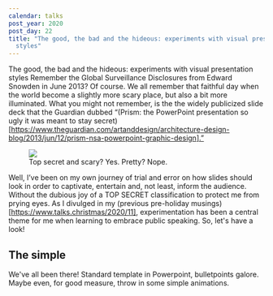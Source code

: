 ```yaml
---
calendar: talks
post_year: 2020
post_day: 22
title: "The good, the bad and the hideous: experiments with visual presentation
  styles"
---
```

The good, the bad and the hideous: experiments with visual presentation styles
Remember the Global Surveillance Disclosures from Edward Snowden in June 2013? Of course. We all remember that faithful day when the world become a slightly more scary place, but also a bit more illuminated. What you might not remember, is the the widely publicized slide deck that the Guardian dubbed “(Prism: the PowerPoint presentation so ugly it was meant to stay secret)[https://www.theguardian.com/artanddesign/architecture-design-blog/2013/jun/12/prism-nsa-powerpoint-graphic-design].”

<figure>
<img src="https://i.ibb.co/NSkhdf2/prism.png">
<figcaption>Top secret and scary? Yes. Pretty? Nope.</figcaption>
</figure>

Well, I’ve been on my own journey of trial and error on how slides should look in order to captivate, entertain and, not least, inform the audience. Without the dubious joy of a TOP SECRET classification to protect me from prying eyes. As I divulged in my (previous pre-holiday musings)[https://www.talks.christmas/2020/11], experimentation has been a central theme for me when learning to embrace public speaking. So, let's have a look!

## The simple

We've all been there! Standard template in Powerpoint, bulletpoints galore. Maybe even, for good  measure, throw in some simple animations.

